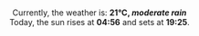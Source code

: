 <p  align="center"><br/>Currently, the weather is: <b> 21°C, <i>moderate rain</i></b></br>Today, the sun rises at <b>04:56</b> and sets at <b>19:25</b>.</p>